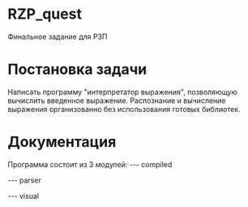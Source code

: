 # RZP_quest
Финальное задание для РЗП

# Постановка задачи
Написать программу "интерпретатор выражения", позволяющую вычислить введенное выражение. Распознание и вычисление выражения организованно без использования готовых библиотек.

# Документация
 Программа состоит из 3 модулей:
 --- compiled
 
 --- parser
 
 --- visual
 